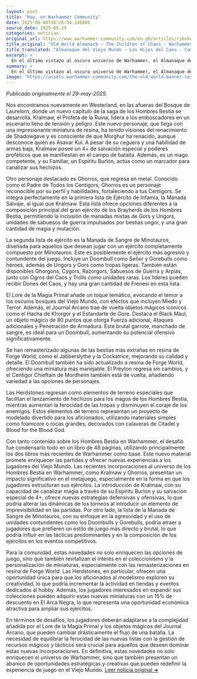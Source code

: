 ```yaml
---
layout: post
title: "Hoy, en Warhammer Community"
date: 2025-06-08T10:26:34.146866
source_date: 2025-05-29
categories: noticias
original_url: https://www.warhammer-community.com/en-gb/articles/rybvkwfs/old-world-almanack-the-children-of-chaos/
title_original: "Old World Almanack – The Children of Chaos - Warhammer Community"
title_translated: "Almanaque del Viejo Mundo – Los Hijos del Caos - Comunidad Warhammer"
excerpt: >
  En el último vistazo al oscuro universo de Warhammer, el Almanaque del Viejo Mundo nos lleva a las profundidades de la selva de Laurelorn, donde los temidos Hombres Bestia han arrasado con otro pueblo. Los sobrevivientes, desesperados, encuentran a una compañía de mercenarios de Middenheim, pero sus advertencias son desestimadas. En medio de una nevada, los mercenarios se ven rodeados y deben luchar por sus vidas. Este avance nos presenta a Kralmaw, el Profeta de la Ruina, y Ghorros, el Sire de Mil Jóvenes, personajes que prometen añadir nuevas dimensiones a las batallas épicas de Warhammer. Con nuevas miniaturas y reglas, esta entrega promete ser un festín para los entusiastas del juego.
summary: >
  En el último vistazo al oscuro universo de Warhammer, el Almanaque del Viejo Mundo nos lleva a las profundidades de la selva de Laurelorn, donde los temidos Hombres Bestia han arrasado con otro pueblo. Los sobrevivientes, desesperados, encuentran a una compañía de mercenarios de Middenheim, pero sus advertencias son desestimadas. En medio de una nevada, los mercenarios se ven rodeados y deben luchar por sus vidas. Este avance nos presenta a Kralmaw, el Profeta de la Ruina, y Ghorros, el Sire de Mil Jóvenes, personajes que prometen añadir nuevas dimensiones a las batallas épicas de Warhammer. Con nuevas miniaturas y reglas, esta entrega promete ser un festín para los entusiastas del juego.
image: "https://assets.warhammer-community.com/the-old-world-banner-test.jpg"
---
```


*Publicado originalmente el 29-may-2025.*

Nos encontramos nuevamente en Westerland, en las afueras del Bosque de Laurelorn, donde un nuevo capítulo de la saga de los Hombres Bestia se desarrolla. Kralmaw, el Profeta de la Ruina, lidera a los emboscadores en un escenario lleno de tensión y peligro. Este nuevo personaje, que llega con una impresionante miniatura de resina, ha tenido visiones del renacimiento de Shadowgave y es consciente de que Morghur ha renacido, aunque desconoce quién es Asavar Kul. A pesar de su ceguera y una habilidad de armas baja, Kralmaw posee un 4+ de salvación especial y poderes proféticos que se manifiestan en el campo de batalla. Además, es un mago competente, y su Familiar, un Espíritu Burlón, actúa como un marcador para canalizar sus hechizos.

Otro personaje destacado es Ghorros, que regresa en metal. Conocido como el Padre de Todos los Centigors, Ghorros es un personaje reconocible por su perfil y habilidades, fortaleciendo a tus Centigors. Se integra perfectamente en la primera lista de Ejército de Infamia, la Manada Salvaje, al igual que Kralmaw. Esta lista ofrece opciones diferentes a la composición principal del gran ejército de los Brayherds de los Hombres Bestia, permitiendo la inclusión de manadas mixtas de Gors y Ungors, unidades de sabuesos de guerra impulsados por bestias ungor, y una gran cantidad de magia y mutación.

La segunda lista de ejército es la Manada de Sangre de Minotauros, diseñada para aquellos que desean jugar con un ejército completamente compuesto por Minotauros. Este es posiblemente el ejército más agresivo y contundente del juego. Incluye un Doombull como Señor y Gorebulls como héroes, además de Ungors y Gors como tropas ligeras. También están disponibles Ghorgons, Cygors, Razorgors, Sabuesos de Guerra y Arpías, junto con Ogros del Caos y Trolls como unidades raras. Los líderes pueden recibir Dones del Caos, y hay una gran cantidad de Frenesí en esta lista.

El Lore de la Magia Primal añade un toque temático, evocando el temor a los oscuros bosques del Viejo Mundo, con efectos que incluyen Miedo y Terror. Además, el Journal Arcano trae de vuelta objetos mágicos icónicos como el Hacha de Khorgor y el Estandarte de Gore. Destaca el Black Maul, un objeto mágico de 80 puntos que otorga Fuerza adicional, Ataques adicionales y Penetración de Armadura. Este brutal garrote, manchado de sangre, es ideal para un Doombull, aumentando su potencial ofensivo significativamente.

Se han remasterizado algunas de las bestias más extrañas en resina de Forge World, como el Jabberslythe y la Cockatrice, mejorando su calidad y detalle. El Doombull también ha sido actualizado a resina de Forge World, ofreciendo una miniatura más manejable. El Preyton regresa sin cambios, y el Centigor Chieftain de Mordheim también está de vuelta, añadiendo variedad a las opciones de personajes.

Las Herdstones regresan como elementos de terreno especiales que facilitan el lanzamiento de hechizos para los magos de los Hombres Bestia, mientras aumentan la ferocidad de las tropas y disminuyen el coraje de los enemigos. Estos elementos de terreno representan un proyecto de modelado divertido para los aficionados, utilizando materiales simples como foamcore o rocas grandes, decorados con calaveras de Citadel y Blood for the Blood God.

Con tanto contenido sobre los Hombres Bestia en Warhammer, el desafío fue condensarlo todo en un libro de 48 páginas, utilizando principalmente los dos libros más recientes de Warhammer como base. Este nuevo material promete enriquecer las partidas y ofrecer nuevas experiencias a los jugadores del Viejo Mundo.
Las recientes incorporaciones al universo de los Hombres Bestia en Warhammer, como Kralmaw y Ghorros, presentan un impacto significativo en el metajuego, especialmente en la forma en que los jugadores estructuran sus ejércitos. La introducción de Kralmaw, con su capacidad de canalizar magia a través de su Espíritu Burlón y su salvación especial de 4+, ofrece nuevas estrategias defensivas y ofensivas, lo que podría alterar las dinámicas de los torneos al introducir un elemento de imprevisibilidad en las partidas. Por otro lado, la lista de la Manada de Sangre de Minotauros, con su enfoque en la agresividad y el uso de unidades contundentes como los Doombulls y Gorebulls, podría atraer a jugadores que prefieren un estilo de juego más directo y brutal, lo que podría influir en las tácticas predominantes y en la composición de los ejércitos en los eventos competitivos.

Para la comunidad, estas novedades no solo enriquecen las opciones de juego, sino que también revitalizan el interés en el coleccionismo y la personalización de miniaturas, especialmente con las remasterizaciones en resina de Forge World. Las Herdstones, en particular, ofrecen una oportunidad única para que los aficionados al modelismo exploren su creatividad, lo que podría incrementar la actividad en tiendas y eventos dedicados al hobby. Además, los jugadores interesados en expandir sus colecciones pueden adquirir estas nuevas miniaturas con un 15% de descuento en El Arca Negra, lo que representa una oportunidad económica atractiva para ampliar sus ejércitos.

En términos de desafíos, los jugadores deberán adaptarse a la complejidad añadida por el Lore de la Magia Primal y los objetos mágicos del Journal Arcano, que pueden cambiar drásticamente el flujo de una batalla. La necesidad de equilibrar la ferocidad de las nuevas listas con la gestión de recursos mágicos y tácticos será crucial para aquellos que deseen dominar estas nuevas incorporaciones. En definitiva, estas novedades no solo enriquecen el universo de Warhammer, sino que también presentan un abanico de oportunidades estratégicas y creativas que pueden redefinir la experiencia de juego en el Viejo Mundo.
[Leer noticia original ➜](https://www.warhammer-community.com/en-gb/articles/rybvkwfs/old-world-almanack-the-children-of-chaos/)
